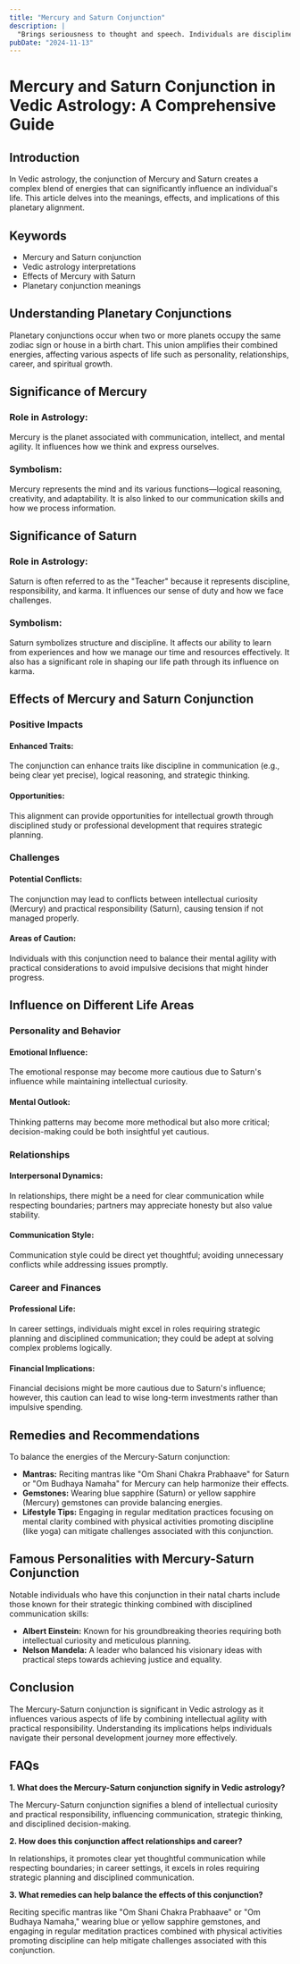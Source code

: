 ```yaml
---
title: "Mercury and Saturn Conjunction"
description: |
  "Brings seriousness to thought and speech. Individuals are disciplined"
pubDate: "2024-11-13"
---
```


# Mercury and Saturn Conjunction in Vedic Astrology: A Comprehensive Guide

## Introduction

In Vedic astrology, the conjunction of Mercury and Saturn creates a complex blend of energies that can significantly influence an individual's life. This article delves into the meanings, effects, and implications of this planetary alignment.

## Keywords

- Mercury and Saturn conjunction
- Vedic astrology interpretations
- Effects of Mercury with Saturn
- Planetary conjunction meanings

## Understanding Planetary Conjunctions

Planetary conjunctions occur when two or more planets occupy the same zodiac sign or house in a birth chart. This union amplifies their combined energies, affecting various aspects of life such as personality, relationships, career, and spiritual growth.

## Significance of Mercury

### Role in Astrology:
Mercury is the planet associated with communication, intellect, and mental agility. It influences how we think and express ourselves.

### Symbolism:
Mercury represents the mind and its various functions—logical reasoning, creativity, and adaptability. It is also linked to our communication skills and how we process information.

## Significance of Saturn

### Role in Astrology:
Saturn is often referred to as the "Teacher" because it represents discipline, responsibility, and karma. It influences our sense of duty and how we face challenges.

### Symbolism:
Saturn symbolizes structure and discipline. It affects our ability to learn from experiences and how we manage our time and resources effectively. It also has a significant role in shaping our life path through its influence on karma.

## Effects of Mercury and Saturn Conjunction

### Positive Impacts

#### Enhanced Traits:
The conjunction can enhance traits like discipline in communication (e.g., being clear yet precise), logical reasoning, and strategic thinking.
#### Opportunities:
This alignment can provide opportunities for intellectual growth through disciplined study or professional development that requires strategic planning.

### Challenges

#### Potential Conflicts:
The conjunction may lead to conflicts between intellectual curiosity (Mercury) and practical responsibility (Saturn), causing tension if not managed properly.
#### Areas of Caution:
Individuals with this conjunction need to balance their mental agility with practical considerations to avoid impulsive decisions that might hinder progress.

## Influence on Different Life Areas

### Personality and Behavior

#### Emotional Influence:
The emotional response may become more cautious due to Saturn's influence while maintaining intellectual curiosity.
#### Mental Outlook:
Thinking patterns may become more methodical but also more critical; decision-making could be both insightful yet cautious.

### Relationships

#### Interpersonal Dynamics:
In relationships, there might be a need for clear communication while respecting boundaries; partners may appreciate honesty but also value stability.
#### Communication Style:
Communication style could be direct yet thoughtful; avoiding unnecessary conflicts while addressing issues promptly.

### Career and Finances

#### Professional Life:
In career settings, individuals might excel in roles requiring strategic planning and disciplined communication; they could be adept at solving complex problems logically.
#### Financial Implications:
Financial decisions might be more cautious due to Saturn's influence; however, this caution can lead to wise long-term investments rather than impulsive spending.

## Remedies and Recommendations

To balance the energies of the Mercury-Saturn conjunction:

- **Mantras:** Reciting mantras like "Om Shani Chakra Prabhaave" for Saturn or "Om Budhaya Namaha" for Mercury can help harmonize their effects.
- **Gemstones:** Wearing blue sapphire (Saturn) or yellow sapphire (Mercury) gemstones can provide balancing energies.
- **Lifestyle Tips:** Engaging in regular meditation practices focusing on mental clarity combined with physical activities promoting discipline (like yoga) can mitigate challenges associated with this conjunction.

## Famous Personalities with Mercury-Saturn Conjunction

Notable individuals who have this conjunction in their natal charts include those known for their strategic thinking combined with disciplined communication skills:

- **Albert Einstein:** Known for his groundbreaking theories requiring both intellectual curiosity and meticulous planning.
- **Nelson Mandela:** A leader who balanced his visionary ideas with practical steps towards achieving justice and equality.

## Conclusion

The Mercury-Saturn conjunction is significant in Vedic astrology as it influences various aspects of life by combining intellectual agility with practical responsibility. Understanding its implications helps individuals navigate their personal development journey more effectively.

## FAQs

**1. What does the Mercury-Saturn conjunction signify in Vedic astrology?**

The Mercury-Saturn conjunction signifies a blend of intellectual curiosity and practical responsibility, influencing communication, strategic thinking, and disciplined decision-making.

**2. How does this conjunction affect relationships and career?**

In relationships, it promotes clear yet thoughtful communication while respecting boundaries; in career settings, it excels in roles requiring strategic planning and disciplined communication.

**3. What remedies can help balance the effects of this conjunction?**

Reciting specific mantras like "Om Shani Chakra Prabhaave" or "Om Budhaya Namaha," wearing blue or yellow sapphire gemstones, and engaging in regular meditation practices combined with physical activities promoting discipline can help mitigate challenges associated with this conjunction.